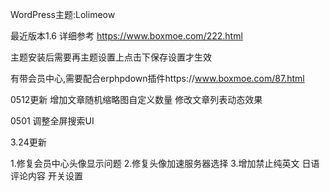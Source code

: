 WordPress主题:Lolimeow

最近版本1.6
详细参考
https://www.boxmoe.com/222.html

主题安装后需要再主题设置上点击下保存设置才生效

有带会员中心,需要配合erphpdown插件https://www.boxmoe.com/87.html


0512更新
增加文章随机缩略图自定义数量
修改文章列表动态效果


0501
调整全屏搜索UI

3.24更新

1.修复会员中心头像显示问题
2.修复头像加速服务器选择
3.增加禁止纯英文 日语评论内容 开关设置
